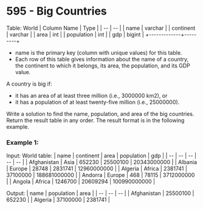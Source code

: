 # 595 - Big Countries

Table: World
| Column Name | Type    |
| -- | -- |
| name        | varchar |
| continent   | varchar |
| area        | int     |
| population  | int     |
| gdp         | bigint  |
+-------------+---------+
- name is the primary key (column with unique values) for this table.
- Each row of this table gives information about the name of a country, the continent to which it belongs, its area, the population, and its GDP value.
 

A country is big if:
- it has an area of at least three million (i.e., 3000000 km2), or
- it has a population of at least twenty-five million (i.e., 25000000).

Write a solution to find the name, population, and area of the big countries.
Return the result table in any order.
The result format is in the following example.


### Example 1:

Input: 
World table:
| name | continent | area | population | gdp |
| -- | -- | -- | -- | -- |
| Afghanistan | Asia | 652230 | 25500100 | 20343000000 |
| Albania | Europe | 28748 | 2831741 | 12960000000  |
| Algeria | Africa | 2381741 | 37100000 | 188681000000 |
| Andorra | Europe | 468 | 78115 | 3712000000 |
| Angola  | Africa | 1246700 | 20609294 | 100990000000 |

Output: 
| name        | population | area    |
| -- | -- | -- |
| Afghanistan | 25500100   | 652230  |
| Algeria     | 37100000   | 2381741 |
